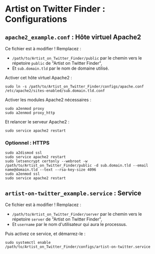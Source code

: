 # Artist on Twitter Finder : Configurations

## `apache2_example.conf` : Hôte virtuel Apache2

Ce fichier est à modifier ! Remplacez :
* `/path/to/Artist_on_Twitter_Finder/public` par le chemin vers le répetoire `public` de "Artist on Twitter Finder",
* Et `sub.domain.tld` par le nom de domaine utilisé.

Activer cet hôte virtuel Apache2 :
```
sudo ln -s /path/to/Artist_on_Twitter_Finder/configs/apache.conf /etc/apache2/sites-enabled/sub.domain.tld.conf
```

Activer les modules Apache2 nécessaires :
```
sudo a2enmod proxy
sudo a2enmod proxy_http
```

Et relancer le serveur Apache2 :
```
sudo service apache2 restart
```

### Optionnel : HTTPS

```
sudo a2dismod ssl
sudo service apache2 restart
sudo letsencrypt certonly --webroot -w /path/to/Artist_on_Twitter_Finder/public -d sub.domain.tld --email name@domain.tld --text --rsa-key-size 4096
sudo a2enmod ssl
sudo service apache2 restart
```

## `artist-on-twitter_example.service` : Service

Ce fichier est à modifier ! Remplacez :
* `/path/to/Artist_on_Twitter_Finder/server` par le chemin vers le répetoire `server` de "Artist on Twitter Finder",
* Et `username` par le nom d'utilisateur qui aura le processus.

Puis activez ce service, et démarrez-le :
```
sudo systemctl enable /path/to/Artist_on_Twitter_Finder/configs/artist-on-twitter.service
```
